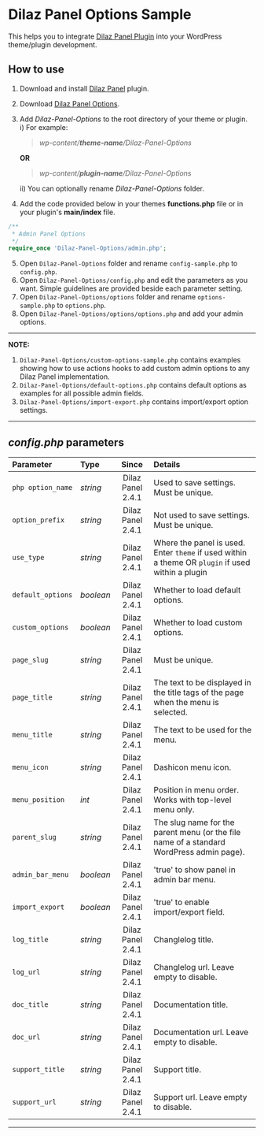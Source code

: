 # Dilaz Panel Options Sample
This helps you to integrate [Dilaz Panel Plugin](https://github.com/Rodgath/Dilaz-Panel-Plugin) into your WordPress theme/plugin development. 

## How to use
1. Download and install [Dilaz Panel](https://github.com/Rodgath/Dilaz-Panel-Plugin/archive/master.zip) plugin.
2. Download [Dilaz Panel Options](https://github.com/Rodgath/Dilaz-Panel-Options/archive/master.zip).
3. Add *Dilaz-Panel-Options* to the root directory of your theme or plugin. <br />
   i) For example: <br />
      > *wp-content/__theme-name__/Dilaz-Panel-Options*
      
      __OR__
      
      > *wp-content/__plugin-name__/Dilaz-Panel-Options* <br />
      
   ii) You can optionally rename *Dilaz-Panel-Options* folder.
4. Add the code provided below in your themes __functions.php__ file or in your plugin's __main/index__ file. 
```php
/**
 * Admin Panel Options
 */
require_once 'Dilaz-Panel-Options/admin.php';
```
5. Open ```Dilaz-Panel-Options``` folder and rename ```config-sample.php``` to ```config.php```.
6. Open ```Dilaz-Panel-Options/config.php``` and edit the parameters as you want. Simple guidelines are provided beside each parameter setting.
7. Open ```Dilaz-Panel-Options/options``` folder and rename ```options-sample.php``` to ```options.php```.
8. Open ```Dilaz-Panel-Options/options/options.php``` and add your admin options. 

***

__NOTE:__
1. ```Dilaz-Panel-Options/custom-options-sample.php``` contains examples showing how to use actions hooks to add custom admin options to any Dilaz Panel implementation.
2. ```Dilaz-Panel-Options/default-options.php``` contains default options as examples for all possible admin fields.
3. ```Dilaz-Panel-Options/import-export.php``` contains import/export option settings.

***

## *config.php* parameters

| Parameter     | Type          | Since  | Details |
| :------------- |:-------------| :-----:| :----- |
| `php option_name`   | *string* | Dilaz Panel 2.4.1 | Used to save settings. Must be unique. |
| `option_prefix` | *string* | Dilaz Panel 2.4.1 | Not used to save settings. Must be unique. |
| `use_type` | *string* | Dilaz Panel 2.4.1 | Where the panel is used. Enter `theme` if used within a theme OR `plugin` if used within a plugin |
| `default_options` | *boolean* | Dilaz Panel 2.4.1 | Whether to load default options. |
| `custom_options` | *boolean* | Dilaz Panel 2.4.1 | Whether to load custom options. |
| `page_slug` | *string* | Dilaz Panel 2.4.1 | Must be unique. |
| `page_title` | *string* | Dilaz Panel 2.4.1 | The text to be displayed in the title tags of the page when the menu is selected. |
| `menu_title` | *string* | Dilaz Panel 2.4.1 | The text to be used for the menu. |
| `menu_icon` | *string* | Dilaz Panel 2.4.1 | Dashicon menu icon. |
| `menu_position` | *int* | Dilaz Panel 2.4.1 | Position in menu order. Works with top-level menu only. |
| `parent_slug` | *string* | Dilaz Panel 2.4.1 | The slug name for the parent menu (or the file name of a standard WordPress admin page). |
| `admin_bar_menu` | *boolean* | Dilaz Panel 2.4.1 | 'true' to show panel in admin bar menu. |
| `import_export` | *boolean* | Dilaz Panel 2.4.1 | 'true' to enable import/export field. |
| `log_title` | *string* | Dilaz Panel 2.4.1 | Changlelog title. |
| `log_url` | *string* | Dilaz Panel 2.4.1 | Changlelog url. Leave empty to disable. |
| `doc_title` | *string* | Dilaz Panel 2.4.1 | Documentation title. |
| `doc_url` | *string* | Dilaz Panel 2.4.1 | Documentation url. Leave empty to disable. |
| `support_title` | *string* | Dilaz Panel 2.4.1 | Support title. |
| `support_url` | *string* | Dilaz Panel 2.4.1 | Support url. Leave empty to disable. |

*** 

